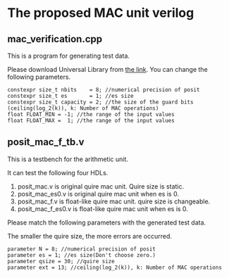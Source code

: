 # The proposed MAC unit verilog
## mac_verification.cpp
This is a program for generating test data.

Please download Universal Library from [the link](https://github.com/stillwater-sc/universal).
You can change the following parameters.
```
constexpr size_t nbits    = 8; //numerical precision of posit
constexpr size_t es       = 1; //es size
constexpr size_t capacity = 2; //the size of the guard bits (ceiling(log_2(k)), k: Number of MAC operations)
float FLOAT_MIN = -1; //the range of the input values
float FLOAT_MAX =  1; //the range of the input values
```

## posit_mac_f_tb.v
This is a testbench for the arithmetic unit. 

It can test the following four HDLs.
1. posit_mac.v is original quire mac unit. Quire size is static.
2. posit_mac_es0.v is original quire mac unit when es is 0.
3. posit_mac_f.v is float-like quire mac unit. quire size is changeable.
4. posit_mac_f_es0.v is float-like quire mac unit when es is 0.

Please match the following parameters with the generated test data. 

The smaller the quire size, the more errors are occurred. 
```
parameter N = 8; //numerical precision of posit
parameter es = 1; //es size(Don't choose zero.)
parameter qsize = 30; //quire size
parameter ext = 13; //ceiling(log_2(k)), k: Number of MAC operations
```
